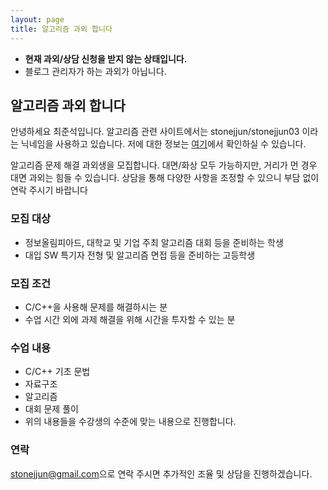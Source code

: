 ```yaml
---
layout: page
title: 알고리즘 과외 합니다
---
```


* **현재 과외/상담 신청을 받지 않는 상태입니다.**
* 블로그 관리자가 하는 과외가 아닙니다.

## 알고리즘 과외 합니다
안녕하세요 최준석입니다. 알고리즘 관련 사이트에서는 stonejjun/stonejjun03 이라는 닉네임을 사용하고 있습니다. 저에 대한 정보는 [여기](https://stonejjun.tistory.com/notice/197)에서 확인하실 수 있습니다.

알고리즘 문제 해결 과외생을 모집합니다. 대면/화상 모두 가능하지만, 거리가 먼 경우 대면 과외는 힘들 수 있습니다. 상담을 통해 다양한 사항을 조정할 수 있으니 부담 없이 연락 주시기 바랍니다

### 모집 대상
* 정보올림피아드, 대학교 및 기업 주최 알고리즘 대회 등을 준비하는 학생
* 대입 SW 특기자 전형 및 알고리즘 면접 등을 준비하는 고등학생

### 모집 조건
* C/C++을 사용해 문제를 해결하시는 분
* 수업 시간 외에 과제 해결을 위해 시간을 투자할 수 있는 분

### 수업 내용
* C/C++ 기초 문법
* 자료구조
* 알고리즘
* 대회 문제 풀이
* 위의 내용들을 수강생의 수준에 맞는 내용으로 진행합니다.

### 연락
<style>
.mail-address:after{
    content:attr(data-name) "@" attr(data-domain) "." attr(data-tld);
    text-decoration: underline
}
</style>
<a href="#" class="mail-address" data-name="stonejjun" data-domain="gmail" data-tld="com" onclick="window.location.href = 'mailto:' + this.dataset.name + '@' + this.dataset.domain + '.' + this.dataset.tld"></a>으로 연락 주시면 추가적인 조율 및 상담을 진행하겠습니다.
